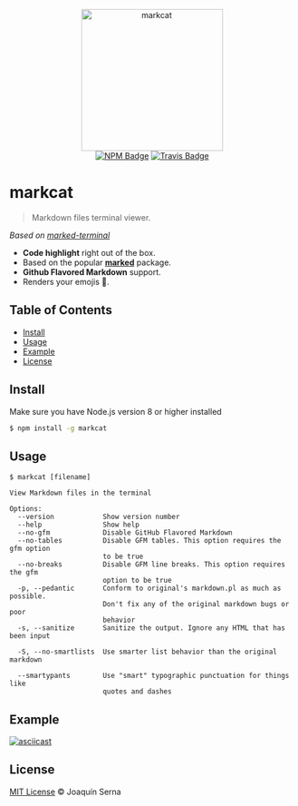 <p align="center">
	<img src="https://i.imgur.com/Kp0FVMr.png" width="250" alt="markcat" />
	<br />
	<a href="https://www.npmjs.org/package/markcat"><img src="https://img.shields.io/npm/v/markcat.svg" alt="NPM Badge"></a>
	<a href="https://travis-ci.org/BubuAnabelas/markcat"><img src="https://img.shields.io/travis/BubuAnabelas/markcat.svg" alt="Travis Badge" /></a>
</p>

# markcat

> Markdown files terminal viewer.

_Based on [marked-terminal](https://github.com/mikaelbr/marked-terminal)_

- **Code highlight** right out of the box.
- Based on the popular [**marked**](https://github.com/chjj/marked) package.
- **Github Flavored Markdown** support.
- Renders your emojis :tada:.

## Table of Contents

- [Install](#install)
- [Usage](#usage)
- [Example](#example)
- [License](#license)

## Install

Make sure you have Node.js version 8 or higher installed

```sh
$ npm install -g markcat
```

## Usage

```
$ markcat [filename]

View Markdown files in the terminal

Options:
  --version            Show version number
  --help               Show help
  --no-gfm             Disable GitHub Flavored Markdown
  --no-tables          Disable GFM tables. This option requires the gfm option
                       to be true
  --no-breaks          Disable GFM line breaks. This option requires the gfm
                       option to be true
  -p, --pedantic       Conform to original's markdown.pl as much as possible.
                       Don't fix any of the original markdown bugs or poor
                       behavior
  -s, --sanitize       Sanitize the output. Ignore any HTML that has been input

  -S, --no-smartlists  Use smarter list behavior than the original markdown

  --smartypants        Use "smart" typographic punctuation for things like
                       quotes and dashes
```

## Example

[![asciicast](https://asciinema.org/a/xR59kF01pnzoKLpJ3OVbfyMlM.png)](https://asciinema.org/a/xR59kF01pnzoKLpJ3OVbfyMlM)

## License

[MIT License](https://oss.ninja/mit/bubuanabelas) © Joaquín Serna
